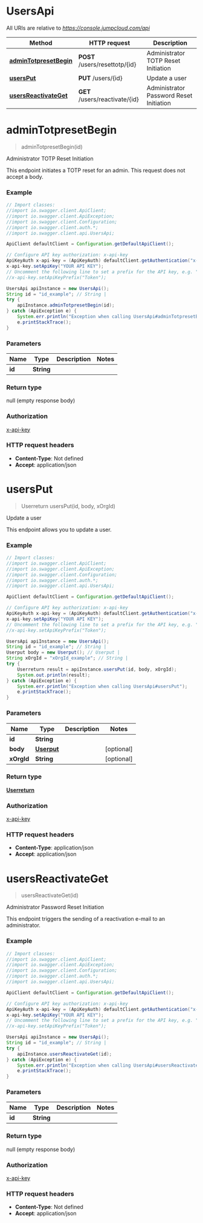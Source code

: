 # UsersApi

All URIs are relative to *https://console.jumpcloud.com/api*

Method | HTTP request | Description
------------- | ------------- | -------------
[**adminTotpresetBegin**](UsersApi.md#adminTotpresetBegin) | **POST** /users/resettotp/{id} | Administrator TOTP Reset Initiation
[**usersPut**](UsersApi.md#usersPut) | **PUT** /users/{id} | Update a user
[**usersReactivateGet**](UsersApi.md#usersReactivateGet) | **GET** /users/reactivate/{id} | Administrator Password Reset Initiation

<a name="adminTotpresetBegin"></a>
# **adminTotpresetBegin**
> adminTotpresetBegin(id)

Administrator TOTP Reset Initiation

This endpoint initiates a TOTP reset for an admin. This request does not accept a body.

### Example
```java
// Import classes:
//import io.swagger.client.ApiClient;
//import io.swagger.client.ApiException;
//import io.swagger.client.Configuration;
//import io.swagger.client.auth.*;
//import io.swagger.client.api.UsersApi;

ApiClient defaultClient = Configuration.getDefaultApiClient();

// Configure API key authorization: x-api-key
ApiKeyAuth x-api-key = (ApiKeyAuth) defaultClient.getAuthentication("x-api-key");
x-api-key.setApiKey("YOUR API KEY");
// Uncomment the following line to set a prefix for the API key, e.g. "Token" (defaults to null)
//x-api-key.setApiKeyPrefix("Token");

UsersApi apiInstance = new UsersApi();
String id = "id_example"; // String | 
try {
    apiInstance.adminTotpresetBegin(id);
} catch (ApiException e) {
    System.err.println("Exception when calling UsersApi#adminTotpresetBegin");
    e.printStackTrace();
}
```

### Parameters

Name | Type | Description  | Notes
------------- | ------------- | ------------- | -------------
 **id** | **String**|  |

### Return type

null (empty response body)

### Authorization

[x-api-key](../README.md#x-api-key)

### HTTP request headers

 - **Content-Type**: Not defined
 - **Accept**: application/json

<a name="usersPut"></a>
# **usersPut**
> Userreturn usersPut(id, body, xOrgId)

Update a user

This endpoint allows you to update a user.

### Example
```java
// Import classes:
//import io.swagger.client.ApiClient;
//import io.swagger.client.ApiException;
//import io.swagger.client.Configuration;
//import io.swagger.client.auth.*;
//import io.swagger.client.api.UsersApi;

ApiClient defaultClient = Configuration.getDefaultApiClient();

// Configure API key authorization: x-api-key
ApiKeyAuth x-api-key = (ApiKeyAuth) defaultClient.getAuthentication("x-api-key");
x-api-key.setApiKey("YOUR API KEY");
// Uncomment the following line to set a prefix for the API key, e.g. "Token" (defaults to null)
//x-api-key.setApiKeyPrefix("Token");

UsersApi apiInstance = new UsersApi();
String id = "id_example"; // String | 
Userput body = new Userput(); // Userput | 
String xOrgId = "xOrgId_example"; // String | 
try {
    Userreturn result = apiInstance.usersPut(id, body, xOrgId);
    System.out.println(result);
} catch (ApiException e) {
    System.err.println("Exception when calling UsersApi#usersPut");
    e.printStackTrace();
}
```

### Parameters

Name | Type | Description  | Notes
------------- | ------------- | ------------- | -------------
 **id** | **String**|  |
 **body** | [**Userput**](Userput.md)|  | [optional]
 **xOrgId** | **String**|  | [optional]

### Return type

[**Userreturn**](Userreturn.md)

### Authorization

[x-api-key](../README.md#x-api-key)

### HTTP request headers

 - **Content-Type**: application/json
 - **Accept**: application/json

<a name="usersReactivateGet"></a>
# **usersReactivateGet**
> usersReactivateGet(id)

Administrator Password Reset Initiation

This endpoint triggers the sending of a reactivation e-mail to an administrator.

### Example
```java
// Import classes:
//import io.swagger.client.ApiClient;
//import io.swagger.client.ApiException;
//import io.swagger.client.Configuration;
//import io.swagger.client.auth.*;
//import io.swagger.client.api.UsersApi;

ApiClient defaultClient = Configuration.getDefaultApiClient();

// Configure API key authorization: x-api-key
ApiKeyAuth x-api-key = (ApiKeyAuth) defaultClient.getAuthentication("x-api-key");
x-api-key.setApiKey("YOUR API KEY");
// Uncomment the following line to set a prefix for the API key, e.g. "Token" (defaults to null)
//x-api-key.setApiKeyPrefix("Token");

UsersApi apiInstance = new UsersApi();
String id = "id_example"; // String | 
try {
    apiInstance.usersReactivateGet(id);
} catch (ApiException e) {
    System.err.println("Exception when calling UsersApi#usersReactivateGet");
    e.printStackTrace();
}
```

### Parameters

Name | Type | Description  | Notes
------------- | ------------- | ------------- | -------------
 **id** | **String**|  |

### Return type

null (empty response body)

### Authorization

[x-api-key](../README.md#x-api-key)

### HTTP request headers

 - **Content-Type**: Not defined
 - **Accept**: application/json

